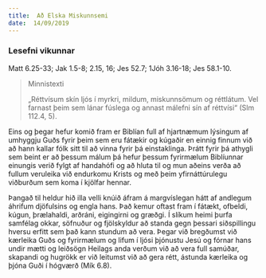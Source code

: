 ```yaml
---
title:  Að Elska Miskunnsemi
date:  14/09/2019
---
```


### Lesefni vikunnar
Matt 6.25-33; Jak 1.5-8; 2.15, 16; Jes 52.7; 1Jóh 3.16-18; Jes 58.1-10.

> <p>Minnistexti</p>
> „Réttvísum skín ljós í myrkri, mildum, miskunnsömum og réttlátum. Vel farnast þeim sem lánar fúslega og annast málefni sín af réttvísi“ (Slm 112.4, 5).

Eins og þegar hefur komið fram er Biblían full af hjartnæmum lýsingum af umhyggju Guðs fyrir þeim sem eru fátækir og kúgaðir en einnig finnum við að hann kallar fólk sitt til að vinna fyrir þá einstaklinga. Þrátt fyrir þá athygli sem beint er að þessum málum þá hefur þessum fyrirmælum Biblíunnar einungis verið fylgt af handahófi og að hluta til og mun aðeins verða að fullum veruleika við endurkomu Krists og með þeim yfirnáttúrulegu viðburðum sem koma í kjölfar hennar.

Þangað til heldur hið illa velli knúið áfram á margvíslegan hátt af andlegum áhrifum djöfulsins og engla hans. Það kemur oftast fram í fátækt, ofbeldi, kúgun, þrælahaldi, arðráni, eigingirni og græðgi. Í slíkum heimi þurfa samfélag okkar, söfnuður og fjölskyldur að standa gegn þessari siðspillingu hversu erfitt sem það kann stundum að vera. Þegar við bregðumst við kærleika Guðs og fyrirmælum og lifum í ljósi þjónustu Jesú og fórnar hans undir mætti og leiðsögn Heilags anda verðum við að vera full samúðar, skapandi og hugrökk er við leitumst við að gera rétt, ástunda kærleika og þjóna Guði í hógværð (Mík 6.8).